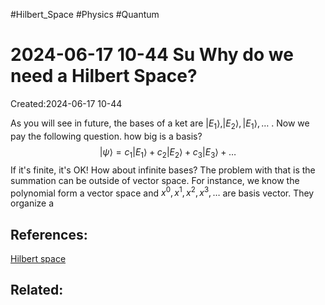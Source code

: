 #Hilbert_Space #Physics #Quantum 
# 2024-06-17 10-44 Su Why do we need a Hilbert Space?
Created:2024-06-17 10-44


As you will see in future, the bases of a ket are $|E_1\rangle,|E_2\rangle, |E_1\rangle,\ldots$ . Now we pay the following question. how big is a basis?
$$|\psi\rangle=c_1|E_1\rangle +c_2|E_2\rangle+c_3|E_3\rangle+\ldots$$
If it's finite, it's OK! How about infinite bases? 
The problem with that is the summation can be outside of vector space. For instance, we know the polynomial form a vector space and $x^0, x^1,x^2,x^3,\ldots$ are basis vector. They organize a  

## References:
[Hilbert space](https://www.youtube.com/watch?v=_kJUUxjJ_FY&list=PL8ER5-vAoiHAWm1UcZsiauUGPlJChgNXC&index=4)
## Related:



